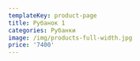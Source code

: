 ```yaml
---
templateKey: product-page
title: Рубанок 1
categories: Рубанки
image: /img/products-full-width.jpg
price: '7400'
---
```


